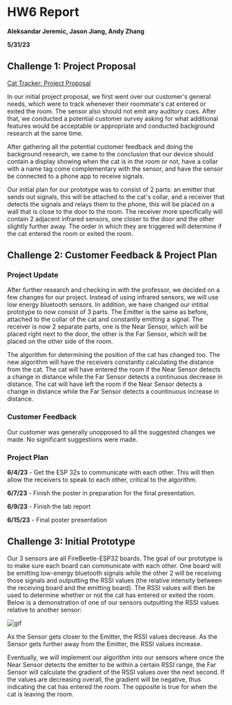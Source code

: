 # HW6 Report

**Aleksandar Jeremic, Jason Jiang, Andy Zhang**

**5/31/23**

## Challenge 1: Project Proposal

[Cat Tracker: Project Proposal](https://docs.google.com/presentation/d/1xfuLxy2PaP_ie7QjM4WHKkoSBVSgxtEl-8eqzutL6aY/edit?usp=share_link)

In our initial project proposal, we first went over our customer's general needs, which were to track whenever their roommate's cat entered or exited the room. The sensor also should not emit any auditory cues. After that, we conducted a potential customer survey asking for what additional features would be acceptable or appropriate and conducted background research at the same time.

After gathering all the potential customer feedback and doing the background research, we came to the conclusion that our device should contain a display showing when the cat is in the room or not, have a collar with a name tag come complementary with the sensor, and have the sensor be connected to a phone app to receive signals.

Our initial plan for our prototype was to consist of 2 parts: an emitter that sends out signals, this will be attached to the cat's collar, and a receiver that detects the signals and relays them to the phone, this will be placed on a wall that is close to the door to the room. The receiver more specifically will contain 2 adjacent infrared sensors, one closer to the door and the other slightly further away. The order in which they are triggered will determine if the cat entered the room or exited the room.

## Challenge 2: Customer Feedback & Project Plan

### Project Update
After further research and checking in with the professor, we decided on a few changes for our project. Instead of using infrared sensors, we will use low energy bluetooth sensors. In addition, we have changed our intitial prototype to now consist of 3 parts. The Emitter is the same as before, attached to the collar of the cat and constantly emitting a signal. The receiver is now 2 separate parts, one is the Near Sensor, which will be placed right next to the door, the other is the Far Sensor, which will be placed on the other side of the room.

The algorithm for determining the position of the cat has changed too. The new algorithm will have the receivers constantly calculating the distance from the cat. The cat will have entered the room if the Near Sensor detects a change in distance while the Far Sensor detects a continuous decrease in distance. The cat will have left the room if the Near Sensor detects a change in distance while the Far Sensor detects a countinuous increase in distance.

### Customer Feedback
Our customer was generally unopposed to all the suggested changes we made. No significant suggestions were made.

### Project Plan
**6/4/23** -
Get the ESP 32s to communicate with each other. This will then allow the receivers to speak to each other, critical to the algorithm.

**6/7/23** -
Finish the poster in preparation for the final presentation.

**6/9/23** -
Finish the lab report

**6/15/23** -
Final poster presentation

## Challenge 3: Initial Prototype

Our 3 sensors are all FireBeetle-ESP32 boards. The goal of our prototype is to make sure each board can communicate with each other. One board will be emitting low-energy bluetooth signals while the other 2 will be receiving those signals and outputting the RSSI values (the relative intensity between the receiving board and the emitting board). The RSSI values will then be used to determine whether or not the cat has entered or exited the room. Below is a demonstration of one of our sensors outputting the RSSI values relative to another sensor:

![gif](Fig/Challenge3prototype.gif)

As the Sensor gets closer to the Emitter, the RSSI values decrease. As the Sensor gets further away from the Emitter, the RSSI values increase.

Eventually, we will implement our algorithm into our sensors where once the Near Sensor detects the emitter to be within a certain RSSI range, the Far Sensor will calculate the gradient of the RSSI values over the next second. If the values are decreasing overall, the gradient will be negative, thus indicating the cat has entered the room. The opposite is true for when the cat is leaving the room.